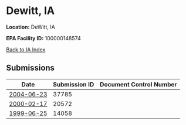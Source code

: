 # Dewitt, IA

**Location:** DeWitt, IA

**EPA Facility ID:** 100000148574

[Back to IA Index](../../index.md)

## Submissions

| Date | Submission ID | Document Control Number |
|------|--------------|-------------------------|
| [2004-06-23](submissions/37785.md) | 37785 |  |
| [2000-02-17](submissions/20572.md) | 20572 |  |
| [1999-06-25](submissions/14058.md) | 14058 |  |
